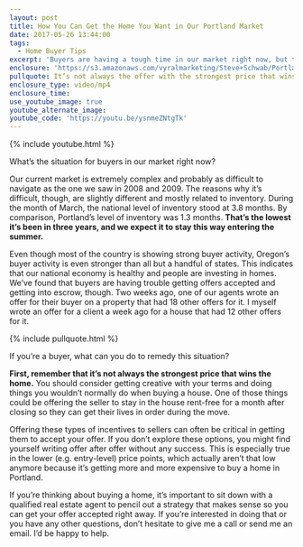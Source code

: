 ```yaml
---
layout: post
title: How You Can Get the Home You Want in Our Portland Market
date: 2017-05-26 13:44:00
tags:
  - Home Buyer Tips
excerpt: 'Buyers are having a tough time in our market right now, but there are a few tips and strategies you can use to get the home you want.'
enclosure: 'https://s3.amazonaws.com/vyralmarketing/Steve+Schwab/Portland+Real+Estate+Agent-+How+buyers+can+navigate+our+complex+market.mp4'
pullquote: It’s not always the offer with the strongest price that wins.
enclosure_type: video/mp4
enclosure_time:
use_youtube_image: true
youtube_alternate_image:
youtube_code: 'https://youtu.be/ysnmeZNtgTk'
---
```



{% include youtube.html %}

What’s the situation for buyers in our market right now?

Our current market is extremely complex and probably as difficult to navigate as the one we saw in 2008 and 2009. The reasons why it’s difficult, though, are slightly different and mostly related to inventory. During the month of March, the national level of inventory stood at 3.8 months. By comparison, Portland’s level of inventory was 1.3 months. **That’s the lowest it’s been in three years, and we expect it to stay this way entering the summer.**

Even though most of the country is showing strong buyer activity, Oregon’s buyer activity is even stronger than all but a handful of states. This indicates that our national economy is healthy and people are investing in homes. We’ve found that buyers are having trouble getting offers accepted and getting into escrow, though. Two weeks ago, one of our agents wrote an offer for their buyer on a property that had 18 other offers for it. I myself wrote an offer for a client a week ago for a house that had 12 other offers for it.

{% include pullquote.html %}

If you’re a buyer, what can you do to remedy this situation?

**First, remember that it’s not always the strongest price that wins the home.** You should consider getting creative with your terms and doing things you wouldn’t normally do when buying a house. One of those things could be offering the seller to stay in the house rent-free for a month after closing so they can get their lives in order during the move.

Offering these types of incentives to sellers can often be critical in getting them to accept your offer. If you don’t explore these options, you might find yourself writing offer after offer without any success. This is especially true in the lower (e.g. entry-level) price points, which actually aren’t that low anymore because it’s getting more and more expensive to buy a home in Portland.

If you’re thinking about buying a home, it’s important to sit down with a qualified real estate agent to pencil out a strategy that makes sense so you can get your offer accepted right away. If you’re interested in doing that or you have any other questions, don’t hesitate to give me a call or send me an email. I’d be happy to help.